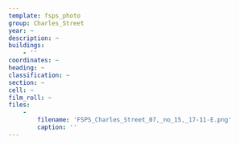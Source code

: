 ```yaml
---
template: fsps_photo
group: Charles_Street
year: ~
description: ~
buildings:
    - ''
coordinates: ~
heading: ~
classification: ~
section: ~
cell: ~
film_roll: ~
files:
    -
        filename: 'FSPS_Charles_Street_07,_no_15,_17-11-E.png'
        caption: ''
---
```


